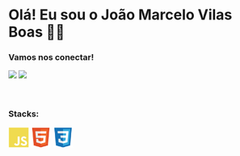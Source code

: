 <h1>Olá! Eu sou o João Marcelo Vilas Boas 👋🏾</h1> 

<h3>Vamos nos conectar!</h3>
<div> 
  <a href = "mailto:joaombvb@gmail.com"><img src="https://img.shields.io/badge/-Gmail-%23333?style=for-the-badge&logo=gmail&logoColor=white" target="_blank"></a>
  <a href="https://www.linkedin.com/in/joaombvb" target="_blank"><img src="https://img.shields.io/badge/-LinkedIn-%230077B5?style=for-the-badge&logo=linkedin&logoColor=white" target="_blank"></a>   
</div>
<br>

<br>
<h3>Stacks:</h3>
<div style="display: inline_block">
  <img align="center" alt="Joaombvb-Js" height="40" width="40" src="https://raw.githubusercontent.com/devicons/devicon/master/icons/javascript/javascript-plain.svg">
  <img align="center" alt="Joaombvb-HTML" height="40" width="40" src="https://raw.githubusercontent.com/devicons/devicon/master/icons/html5/html5-original.svg">
  <img align="center" alt="Joaombvb-CSS" height="40" width="40" src="https://raw.githubusercontent.com/devicons/devicon/master/icons/css3/css3-original.svg">
</div>



